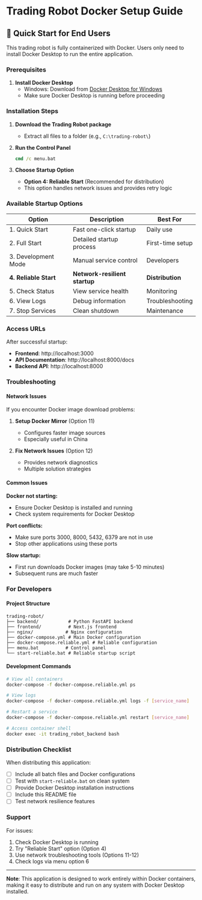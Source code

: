 # Trading Robot Docker Setup Guide

## 🚀 Quick Start for End Users

This trading robot is fully containerized with Docker. Users only need to install Docker Desktop to run the entire application.

### Prerequisites

1. **Install Docker Desktop**
   - Windows: Download from [Docker Desktop for Windows](https://www.docker.com/products/docker-desktop)
   - Make sure Docker Desktop is running before proceeding

### Installation Steps

1. **Download the Trading Robot package**
   - Extract all files to a folder (e.g., `C:\trading-robot\`)

2. **Run the Control Panel**
   ```cmd
   cmd /c menu.bat
   ```

3. **Choose Startup Option**
   - **Option 4: Reliable Start** (Recommended for distribution)
   - This option handles network issues and provides retry logic

### Available Startup Options

| Option | Description | Best For |
|--------|-------------|----------|
| 1. Quick Start | Fast one-click startup | Daily use |
| 2. Full Start | Detailed startup process | First-time setup |
| 3. Development Mode | Manual service control | Developers |
| **4. Reliable Start** | **Network-resilient startup** | **Distribution** |
| 5. Check Status | View service health | Monitoring |
| 6. View Logs | Debug information | Troubleshooting |
| 7. Stop Services | Clean shutdown | Maintenance |

### Access URLs

After successful startup:
- **Frontend**: http://localhost:3000
- **API Documentation**: http://localhost:8000/docs
- **Backend API**: http://localhost:8000

### Troubleshooting

#### Network Issues
If you encounter Docker image download problems:

1. **Setup Docker Mirror** (Option 11)
   - Configures faster image sources
   - Especially useful in China

2. **Fix Network Issues** (Option 12)
   - Provides network diagnostics
   - Multiple solution strategies

#### Common Issues

**Docker not starting:**
- Ensure Docker Desktop is installed and running
- Check system requirements for Docker Desktop

**Port conflicts:**
- Make sure ports 3000, 8000, 5432, 6379 are not in use
- Stop other applications using these ports

**Slow startup:**
- First run downloads Docker images (may take 5-10 minutes)
- Subsequent runs are much faster

### For Developers

#### Project Structure
```
trading-robot/
├── backend/           # Python FastAPI backend
├── frontend/          # Next.js frontend
├── nginx/            # Nginx configuration
├── docker-compose.yml # Main Docker configuration
├── docker-compose.reliable.yml # Reliable configuration
├── menu.bat          # Control panel
└── start-reliable.bat # Reliable startup script
```

#### Development Commands
```bash
# View all containers
docker-compose -f docker-compose.reliable.yml ps

# View logs
docker-compose -f docker-compose.reliable.yml logs -f [service_name]

# Restart a service
docker-compose -f docker-compose.reliable.yml restart [service_name]

# Access container shell
docker exec -it trading_robot_backend bash
```

### Distribution Checklist

When distributing this application:

- [ ] Include all batch files and Docker configurations
- [ ] Test with `start-reliable.bat` on clean system
- [ ] Provide Docker Desktop installation instructions
- [ ] Include this README file
- [ ] Test network resilience features

### Support

For issues:
1. Check Docker Desktop is running
2. Try "Reliable Start" option (Option 4)
3. Use network troubleshooting tools (Options 11-12)
4. Check logs via menu option 6

---

**Note**: This application is designed to work entirely within Docker containers, making it easy to distribute and run on any system with Docker Desktop installed.
